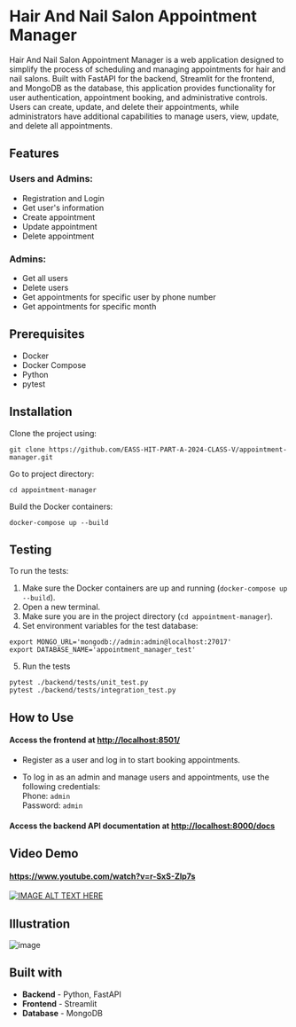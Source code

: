 # Hair And Nail Salon Appointment Manager

Hair And Nail Salon Appointment Manager is a web application designed to simplify the process of scheduling and managing appointments for hair and nail salons. Built with FastAPI for the backend, Streamlit for the frontend, and MongoDB as the database, this application provides functionality for user authentication, appointment booking, and administrative controls. Users can create, update, and delete their appointments, while administrators have additional capabilities to manage users, view, update, and delete all appointments.

## Features

### Users and Admins:

- Registration and Login
- Get user's information
- Create appointment
- Update appointment
- Delete appointment

### Admins:

- Get all users
- Delete users
- Get appointments for specific user by phone number
- Get appointments for specific month


## Prerequisites

- Docker
- Docker Compose
- Python
- pytest


## Installation

Clone the project using:
```
git clone https://github.com/EASS-HIT-PART-A-2024-CLASS-V/appointment-manager.git
```

Go to project directory:
```
cd appointment-manager
```

Build the Docker containers:
```
docker-compose up --build
```

## Testing 
To run the tests:

1. Make sure the Docker containers are up and running (`docker-compose up --build`).
2. Open a new terminal.
3. Make sure you are in the project directory (`cd appointment-manager`).
4. Set environment variables for the test database:
```
export MONGO_URL='mongodb://admin:admin@localhost:27017'
export DATABASE_NAME='appointment_manager_test'
```
5. Run the tests
```
pytest ./backend/tests/unit_test.py
pytest ./backend/tests/integration_test.py
```
## How to Use

#### Access the frontend at [http://localhost:8501/](http://localhost:8501/)
- Register as a user and log in to start booking appointments.
  
- To log in as an admin and manage users and appointments, use the following credentials: <br />
  Phone: `admin` <br />
  Password: `admin`

#### Access the backend API documentation at [http://localhost:8000/docs](http://localhost:8000/docs)



## Video Demo

#### https://www.youtube.com/watch?v=r-SxS-Zlp7s


[![IMAGE ALT TEXT HERE](https://img.youtube.com/vi/r-SxS-Zlp7s/0.jpg)](https://www.youtube.com/watch?v=r-SxS-Zlp7s)



## Illustration

![image](https://github.com/user-attachments/assets/4e35f1ae-183e-4c23-8a1a-11f8f62bb19e)



## Built with

- **Backend** - Python, FastAPI 
- **Frontend** - Streamlit
- **Database** - MongoDB


